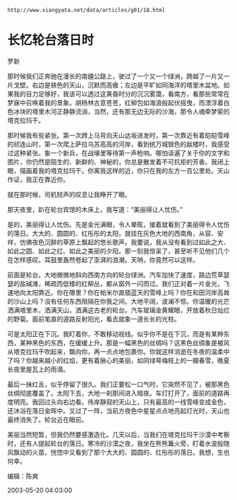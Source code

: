 `http://www.xiangyata.net/data/articles/g01/18.html`

# 长忆轮台落日时

罗新

那时候我们正奔驰在漫长的南疆公路上，驶过了一个又一个绿洲，跨越了一片又一片戈壁。右边是铁色的天山，沉默而高傲；左边是平旷如同海洋的塔里木盆地。如果我的目力足够好，我该可以透过这黄昏时分的沉沉雾霭，看南方，看那些常常在梦寐中召唤着我的景象。胡杨林古意苍苍，红柳包如海浪般起伏摇曳，而漂浮着白色冰块的塔里木河正静静流淌，当然，还有那无边无际的沙海，那令人魂牵梦萦的塔克拉玛干。

那时候我有些紧张。第一次跨上马背向天山达坂进发时，第一次靠近有着皑皑雪峰的祁连山时，第一次爬上萨拉乌苏高高的河岸，看到统万城银色的敌楼时，我感受过这种紧张。象一个新兵，在战壕里等待第一声枪响。哪怕读遍了关于你的文字和图片，你仍然是陌生的、新鲜的、神秘的，你总是散发着不可抗拒的芳香。我闭上眼，描画着我的塔克拉玛干。你离我这样的近，你只在我的左方一百公里处。天山作证，我正在靠近你。

就在那时候，司机轻声的叹息让我睁开了眼。

那天夜里，趴在轮台宾馆的木床上，我写道：“美丽得让人忧伤。”

是的，美丽得让人忧伤。先是金光满眼，令人晕眩，接着就看到了美丽得令人忧伤的落日。大大的、圆圆的、红彤彤的太阳，就挂在灰色大地的西南角，从容、安祥，仿佛夜色沉醉的草原上飘起的悠长歌声。我要说，我从没有看到过如此之大、如此之圆、如此之红、如此之美丽的夕阳。那一刻我惊呆了，甚至听不见他们几个在怎样感叹。耳鼓里轰然卷起了澎湃的浪潮。天呐，你竟然可以这样。

前面是轮台。大地微微地斜向西南方向的轮台绿洲。汽车加快了速度，路边荒草瑟瑟的盐碱滩，稀疏而低矮的红柳丛，都从窗外一闪而过。我们正对着一片金光，飞速地向太阳靠近。你在哪里？你在帕米尔直插蓝天的雪峰上吗？你在和田河岸高耸的沙山上吗？没有任何东西阻隔在你我之间。大地平阔，波澜不惊。你温暖的光芒洒满塔里木，洒满天山，洒满这古老的轮台。汽车玻璃金黄耀眼，开放着秋日灿烂的野菊。面前笔直的道路反射阳光，看去就象一道长长的光柱。

可是太阳正在下沉。我盯着你，不敢移动视线。似乎你不是在下沉，而是有某种东西，某种黑色的东西，在缓缓上升。那是一幅黑色的丝绸吗？这黑色丝绸象是被风从塔克拉玛干吹起来，飘向你，再一点点地包裹你。你就这样消逝在冬夜的温柔中了吗？你越来越小的红焰，更有着揪心的美丽，如同绿萼梅枝上的一瓣春雪，晚夏长夜里屋瓦上的雨滴。

最后一抹红舌，似乎停留了很久。我们正要松一口气时，它突然不见了，被那黑色丝绸彻底覆盖了。太阳下去，大地一刹那间进入暗夜。车灯打开了，面前的道路再度明亮。我回过头向右边看。伟岸静寂的天山上，只有最高的一线雪峰变成金色，还沐浴在落日金晖中。又过了一阵，当前方夜色中星星点点地亮起灯光时，天山也最终消失了。轮台近在眼前。

美丽当然短暂，但我仍然要感激造化。几天以后，当我们在塔克拉玛干沙漠中考察时，还有人提起轮台的落日。寒冷的沙漠之夜，我坐在熊熊篝火旁，盯着水波般随风飘动的火苗，恍惚中又看到了那个大大的、圆圆的、红彤彤的落日。我想，生也何幸。

编辑：陈爽

2003-05-20 04:03:00